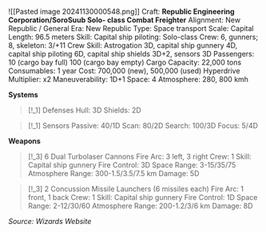 ![[Pasted image 20241130000548.png]]
Craft: **Republic Engineering Corporation/SoroSuub Solo- class Combat Freighter**
Alignment: New Republic / General
Era: New Republic
Type: Space transport
Scale: Capital
Length: 96.5 meters
Skill: Capital ship piloting: Solo-class
Crew: 6, gunners; 8, skeleton: 3/+11
Crew Skill: Astrogation 3D, capital ship gunnery 4D, capital ship piloting 6D, capital ship shields 3D+2, sensors 3D
Passengers: 10 (cargo bay full) 100 (cargo bay empty)
Cargo Capacity: 22,000 tons
Consumables: 1 year
Cost: 700,000 (new), 500,000 (used)
Hyperdrive Multiplier: x2
Maneuverability: 1D+1
Space: 4
Atmosphere: 280, 800 kmh

**Systems**
> [!_1] Defenses
> Hull: 3D
> Shields: 2D

> [!_1] Sensors
> Passive: 40/1D
> Scan: 80/2D
> Search: 100/3D
> Focus: 5/4D

**Weapons**
> [!_3] 6 Dual Turbolaser Cannons
> Fire Arc: 3 left, 3 right
> Crew: 1
> Skill: Capital ship gunnery
> Fire Control: 3D
> Space Range: 3-15/35/75
> Atmosphere Range: 300-1.5/3.5/7.5 km
> Damage: 5D

> [!_3] 2 Concussion Missile Launchers (6 missiles each)
> Fire Arc: 1 front, 1 back
> Crew: 1
> Skill: Capital ship gunnery
> Fire Control: 1D
> Space Range: 2-12/30/60
> Atmosphere Range: 200-1.2/3/6 km
> Damage: 8D


*Source: Wizards Website*
